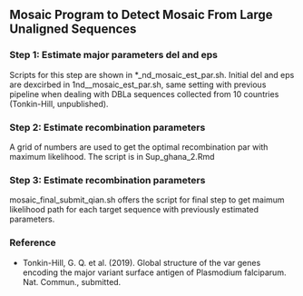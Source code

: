Mosaic Program to Detect Mosaic From Large Unaligned Sequences
-----------------------

### Step 1: Estimate major parameters del and eps
Scripts for this step are shown in *_nd_mosaic_est_par.sh. 
Initial del and eps are dexcirbed in 1nd__mosaic_est_par.sh, same setting with previous pipeline when dealing with DBLa sequences collected from 10 countries (Tonkin-Hill, unpublished).


### Step 2: Estimate recombination parameters
A grid of numbers are used to get the optimal recombination par with maximum likelihood. The script is in Sup_ghana_2.Rmd


### Step 3: Estimate recombination parameters
mosaic_final_submit_qian.sh offers the script for final step to get maimum likelihood path for each target sequence with previously estimated parameters. 

### Reference
- Tonkin-Hill, G. Q. et al. (2019). Global structure of the var genes encoding the major variant surface antigen of Plasmodium falciparum. Nat. Commun., submitted.
